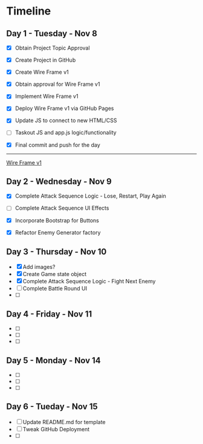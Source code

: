 

# Timeline

## Day 1 - Tuesday - Nov 8

- [x] Obtain Project Topic Approval
- [x] Create Project in GitHub
- [x] Create Wire Frame v1
- [x] Obtain approval for Wire Frame v1
- [x] Implement Wire Frame v1
- [x] Deploy Wire Frame v1 via GitHub Pages
- [x] Update JS to connect to new HTML/CSS
- [ ] Taskout JS and app.js logic/functionality

- [x] Final commit and push for the day

-----------------------------

[Wire Frame v1](images/wireFrame-v1.jpg)


## Day 2 - Wednesday - Nov 9

- [x] Complete Attack Sequence Logic - Lose, Restart, Play Again
- [ ] Complete Attack Sequence UI Effects
- [x] Incorporate Bootstrap for Buttons
- [x] Refactor Enemy Generator factory


## Day 3 - Thursday - Nov 10

- [x] Add images?
- [x] Create Game state object
- [x] Complete Attack Sequence Logic - Fight Next Enemy
- [ ] Complete Battle Round UI
- [ ] 

## Day 4 - Friday - Nov 11

- [ ] 
- [ ] 
- [ ] 

## Day 5 - Monday - Nov 14

- [ ] 
- [ ] 
- [ ] 

## Day 6 - Tueday - Nov 15

- [ ] Update README.md for template
- [ ] Tweak GitHub Deployment
- [ ] 